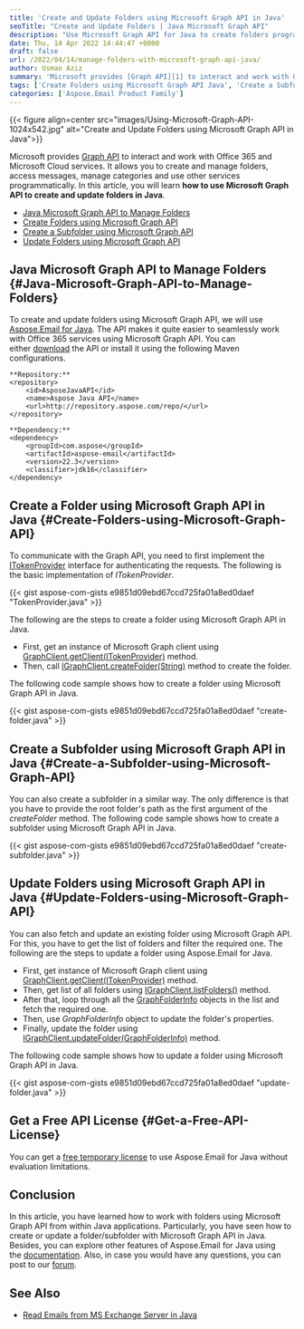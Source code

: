 ```yaml
---
title: 'Create and Update Folders using Microsoft Graph API in Java'
seoTitle: "Create and Update Folders | Java Microsoft Graph API"
description: "Use Microsoft Graph API for Java to create folders programmatically. Fetch and update the folders with Graph API from within Java applications."
date: Thu, 14 Apr 2022 14:44:47 +0000
draft: false
url: /2022/04/14/manage-folders-with-microsoft-graph-api-java/
author: Usman Aziz
summary: 'Microsoft provides [Graph API][1] to interact and work with Office 365 and Microsoft Cloud services. It allows you to create and manage folders, access messages, manage categories and use other services programmatically. In this article, you will learn **how to use Microsoft Graph API to create and update folders in Java**.'
tags: ['Create Folders using Microsoft Graph API Java', 'Create a Subfolder using Microsoft Graph API Java', 'Java Microsoft Graph API to Manage Folders', 'Update Folders using Microsoft Graph API Java']
categories: ['Aspose.Email Product Family']
---
```




{{< figure align=center src="images/Using-Microsoft-Graph-API-1024x542.jpg" alt="Create and Update Folders using Microsoft Graph API in Java">}}


Microsoft provides [Graph API][2] to interact and work with Office 365 and Microsoft Cloud services. It allows you to create and manage folders, access messages, manage categories and use other services programmatically. In this article, you will learn **how to use Microsoft Graph API to create and update folders in Java**.

*   [Java Microsoft Graph API to Manage Folders][3]
*   [Create Folders using Microsoft Graph API][4]
*   [Create a Subfolder using Microsoft Graph API][5]
*   [Update Folders using Microsoft Graph API][6]

## Java Microsoft Graph API to Manage Folders {#Java-Microsoft-Graph-API-to-Manage-Folders}

To create and update folders using Microsoft Graph API, we will use [Aspose.Email for Java][7]. The API makes it quite easier to seamlessly work with Office 365 services using Microsoft Graph API. You can either [download][8] the API or install it using the following Maven configurations.

```
**Repository:**
<repository>
    <id>AsposeJavaAPI</id>
    <name>Aspose Java API</name>
    <url>http://repository.aspose.com/repo/</url>
</repository>

**Dependency:**
<dependency>
    <groupId>com.aspose</groupId>
    <artifactId>aspose-email</artifactId>
    <version>22.3</version>
    <classifier>jdk16</classifier>
</dependency>
```

## Create a Folder using Microsoft Graph API in Java {#Create-Folders-using-Microsoft-Graph-API}

To communicate with the Graph API, you need to first implement the [ITokenProvider][9] interface for authenticating the requests. The following is the basic implementation of _ITokenProvider_.

{{< gist aspose-com-gists e9851d09ebd67ccd725fa01a8ed0daef "TokenProvider.java" >}}

The following are the steps to create a folder using Microsoft Graph API in Java.

*   First, get an instance of Microsoft Graph client using [GraphClient.getClient(ITokenProvider)][10] method.
*   Then, call [IGraphClient.createFolder(String)][11] method to create the folder.

The following code sample shows how to create a folder using Microsoft Graph API in Java.

{{< gist aspose-com-gists e9851d09ebd67ccd725fa01a8ed0daef "create-folder.java" >}}

## Create a Subfolder using Microsoft Graph API in Java {#Create-a-Subfolder-using-Microsoft-Graph-API}

You can also create a subfolder in a similar way. The only difference is that you have to provide the root folder's path as the first argument of the _createFolder_ method. The following code sample shows how to create a subfolder using Microsoft Graph API in Java.

{{< gist aspose-com-gists e9851d09ebd67ccd725fa01a8ed0daef "create-subfolder.java" >}}

## Update Folders using Microsoft Graph API in Java {#Update-Folders-using-Microsoft-Graph-API}

You can also fetch and update an existing folder using Microsoft Graph API. For this, you have to get the list of folders and filter the required one. The following are the steps to update a folder using Aspose.Email for Java.

*   First, get instance of Microsoft Graph client using [GraphClient.getClient(ITokenProvider)][12] method.
*   Then, get list of all folders using [IGraphClient.listFolders()][13] method.
*   After that, loop through all the [GraphFolderInfo][14] objects in the list and fetch the required one.
*   Then, use _GraphFolderInfo_ object to update the folder's properties.
*   Finally, update the folder using [IGraphClient.updateFolder(GraphFolderInfo)][15] method.

The following code sample shows how to update a folder using Microsoft Graph API in Java.

{{< gist aspose-com-gists e9851d09ebd67ccd725fa01a8ed0daef "update-folder.java" >}}

## Get a Free API License {#Get-a-Free-API-License}

You can get a [free temporary license][16] to use Aspose.Email for Java without evaluation limitations.

## Conclusion

In this article, you have learned how to work with folders using Microsoft Graph API from within Java applications. Particularly, you have seen how to create or update a folder/subfolder with Microsoft Graph API in Java. Besides, you can explore other features of Aspose.Email for Java using the [documentation][17]. Also, in case you would have any questions, you can post to our [forum][18].

## See Also

*   [Read Emails from MS Exchange Server in Java][19]




[1]: https://en.wikipedia.org/wiki/Microsoft_Graph
[2]: https://en.wikipedia.org/wiki/Microsoft_Graph
[3]: #Java-Microsoft-Graph-API-to-Manage-Folders
[4]: #Create-Folders-using-Microsoft-Graph-API
[5]: #Create-a-Subfolder-using-Microsoft-Graph-API
[6]: #Update-Folders-using-Microsoft-Graph-API
[7]: https://products.aspose.com/email/java/
[8]: https://downloads.aspose.com/email/java/
[9]: https://apireference.aspose.com/email/java/com.aspose.email/ITokenProvider
[10]: https://apireference.aspose.com/email/java/com.aspose.email/GraphClient#getClient(com.aspose.email.ITokenProvider)
[11]: https://apireference.aspose.com/email/java/com.aspose.email/IGraphClient#createFolder(java.lang.String)
[12]: https://apireference.aspose.com/email/java/com.aspose.email/GraphClient#getClient(com.aspose.email.ITokenProvider)
[13]: https://apireference.aspose.com/email/java/com.aspose.email/IGraphClient#listFolders()
[14]: https://apireference.aspose.com/email/java/com.aspose.email/GraphFolderInfo
[15]: https://apireference.aspose.com/email/java/com.aspose.email/IGraphClient#updateFolder(com.aspose.email.GraphFolderInfo)
[16]: https://purchase.aspose.com/temporary-license
[17]: https://docs.aspose.com/email/java/
[18]: https://forum.aspose.com/
[19]: https://blog.aspose.com/2021/03/22/read-emails-from-ms-exchange-server-using-java/




